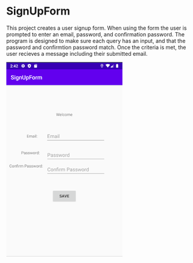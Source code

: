 # SignUpForm

This project creates a user signup form.
When using the form the user is prompted to enter an email, password, and confirmation password.
The program is designed to make sure each query has an input, and that the password and confirmtion password match.
Once the criteria is met, the user recieves a message including their submitted email. 

![View the project](/images/home.png)
